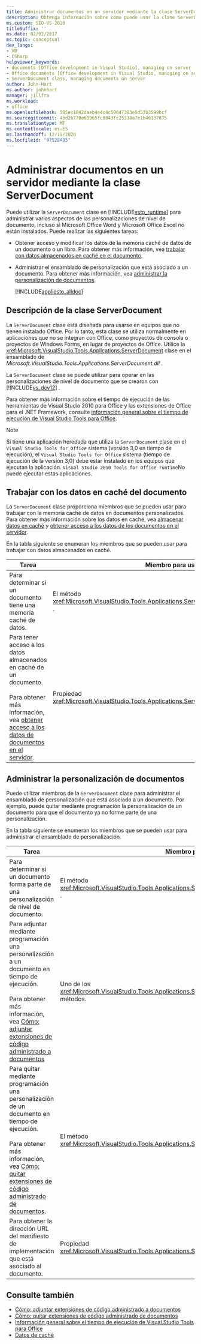 ```yaml
---
title: Administrar documentos en un servidor mediante la clase ServerDocument
description: Obtenga información sobre cómo puede usar la clase ServerDocument en el Visual Studio Tools para Office Runtime para administrar varios aspectos de las personalizaciones de nivel de documento.
ms.custom: SEO-VS-2020
titleSuffix: ''
ms.date: 02/02/2017
ms.topic: conceptual
dev_langs:
- VB
- CSharp
helpviewer_keywords:
- documents [Office development in Visual Studio], managing on server
- Office documents [Office development in Visual Studio, managing on server
- ServerDocument class, managing documents on server
author: John-Hart
ms.author: johnhart
manager: jillfra
ms.workload:
- office
ms.openlocfilehash: 585ec1842daeb4e4c4c59047383e5d53b3599bcf
ms.sourcegitcommit: 4bd2b770e60965fc0843fc25318a7e1b46137875
ms.translationtype: MT
ms.contentlocale: es-ES
ms.lasthandoff: 12/15/2020
ms.locfileid: "97528495"
---
```

# <a name="manage-documents-on-a-server-by-using-the-serverdocument-class"></a>Administrar documentos en un servidor mediante la clase ServerDocument
  Puede utilizar la `ServerDocument` clase en [!INCLUDE[vsto_runtime](../vsto/includes/vsto-runtime-md.md)] para administrar varios aspectos de las personalizaciones de nivel de documento, incluso si Microsoft Office Word y Microsoft Office Excel no están instalados. Puede realizar las siguientes tareas:

- Obtener acceso y modificar los datos de la memoria caché de datos de un documento o un libro. Para obtener más información, vea [trabajar con datos almacenados en caché en el documento](#CachedData).

- Administrar el ensamblado de personalización que está asociado a un documento. Para obtener más información, vea [administrar la personalización de documentos](#CustomizationInfo).

  [!INCLUDE[appliesto_alldoc](../vsto/includes/appliesto-alldoc-md.md)]

## <a name="understand-the-serverdocument-class"></a>Descripción de la clase ServerDocument
 La `ServerDocument` clase está diseñada para usarse en equipos que no tienen instalado Office. Por lo tanto, esta clase se utiliza normalmente en aplicaciones que no se integran con Office, como proyectos de consola o proyectos de Windows Forms, en lugar de proyectos de Office. Utilice la <xref:Microsoft.VisualStudio.Tools.Applications.ServerDocument> clase en el ensamblado de *Microsoft.VisualStudio.Tools.Applications.ServerDocument.dll* .

 La `ServerDocument` clase se puede utilizar para operar en las personalizaciones de nivel de documento que se crearon con [!INCLUDE[vs_dev12](../vsto/includes/vs-dev12-md.md)] .

 Para obtener más información sobre el tiempo de ejecución de las herramientas de Visual Studio 2010 para Office y las extensiones de Office para el .NET Framework, consulte [información general sobre el tiempo de ejecución de Visual Studio Tools para Office](../vsto/visual-studio-tools-for-office-runtime-overview.md).

> [!NOTE]
> Si tiene una aplicación heredada que utiliza la `ServerDocument` clase en el `Visual Studio Tools for Office` sistema (versión 3,0 en tiempo de ejecución), el `Visual Studio Tools for Office` sistema (tiempo de ejecución de la versión 3,0) debe estar instalado en los equipos que ejecutan la aplicación. `Visual Studio 2010 Tools for Office runtime`No puede ejecutar estas aplicaciones.

## <a name="work-with-cached-data-in-the-document"></a><a name="CachedData"></a> Trabajar con los datos en caché del documento
 La `ServerDocument` clase proporciona miembros que se pueden usar para trabajar con la memoria caché de datos en documentos personalizados. Para obtener más información sobre los datos en caché, vea [almacenar datos en caché](../vsto/caching-data.md) y [obtener acceso a los datos de los documentos en el servidor](../vsto/accessing-data-in-documents-on-the-server.md).

 En la tabla siguiente se enumeran los miembros que se pueden usar para trabajar con datos almacenados en caché.

|Tarea|Miembro para usar|
|----------|-------------------|
|Para determinar si un documento tiene una memoria caché de datos.|El método <xref:Microsoft.VisualStudio.Tools.Applications.ServerDocument.IsCacheEnabled%2A> .|
|Para tener acceso a los datos almacenados en caché de un documento.<br /><br /> Para obtener más información, vea [obtener acceso a los datos de documentos en el servidor](../vsto/accessing-data-in-documents-on-the-server.md).|Propiedad <xref:Microsoft.VisualStudio.Tools.Applications.ServerDocument.CachedData%2A>|

## <a name="manage-the-document-customization"></a><a name="CustomizationInfo"></a> Administrar la personalización de documentos
 Puede utilizar miembros de la `ServerDocument` clase para administrar el ensamblado de personalización que está asociado a un documento. Por ejemplo, puede quitar mediante programación la personalización de un documento para que el documento ya no forme parte de una personalización.

 En la tabla siguiente se enumeran los miembros que se pueden usar para administrar el ensamblado de personalización.

|Tarea|Miembro para usar|
|----------|-------------------|
|Para determinar si un documento forma parte de una personalización de nivel de documento.|El método <xref:Microsoft.VisualStudio.Tools.Applications.ServerDocument.GetCustomizationVersion%2A> .|
|Para adjuntar mediante programación una personalización a un documento en tiempo de ejecución.<br /><br /> Para obtener más información, vea [Cómo: adjuntar extensiones de código administrado a documentos](../vsto/how-to-attach-managed-code-extensions-to-documents.md)|Uno de los <xref:Microsoft.VisualStudio.Tools.Applications.ServerDocument.AddCustomization%2A> métodos.|
|Para quitar mediante programación una personalización de un documento en tiempo de ejecución.<br /><br /> Para obtener más información, vea [Cómo: quitar extensiones de código administrado de documentos](../vsto/how-to-remove-managed-code-extensions-from-documents.md).|El método <xref:Microsoft.VisualStudio.Tools.Applications.ServerDocument.RemoveCustomization%2A> .|
|Para obtener la dirección URL del manifiesto de implementación que está asociado al documento.|Propiedad <xref:Microsoft.VisualStudio.Tools.Applications.ServerDocument.DeploymentManifestUrl%2A>|

## <a name="see-also"></a>Consulte también
- [Cómo: adjuntar extensiones de código administrado a documentos](../vsto/how-to-attach-managed-code-extensions-to-documents.md)
- [Cómo: quitar extensiones de código administrado de documentos](../vsto/how-to-remove-managed-code-extensions-from-documents.md)
- [Información general sobre el tiempo de ejecución de Visual Studio Tools para Office](../vsto/visual-studio-tools-for-office-runtime-overview.md)
- [Datos de caché](../vsto/caching-data.md)
